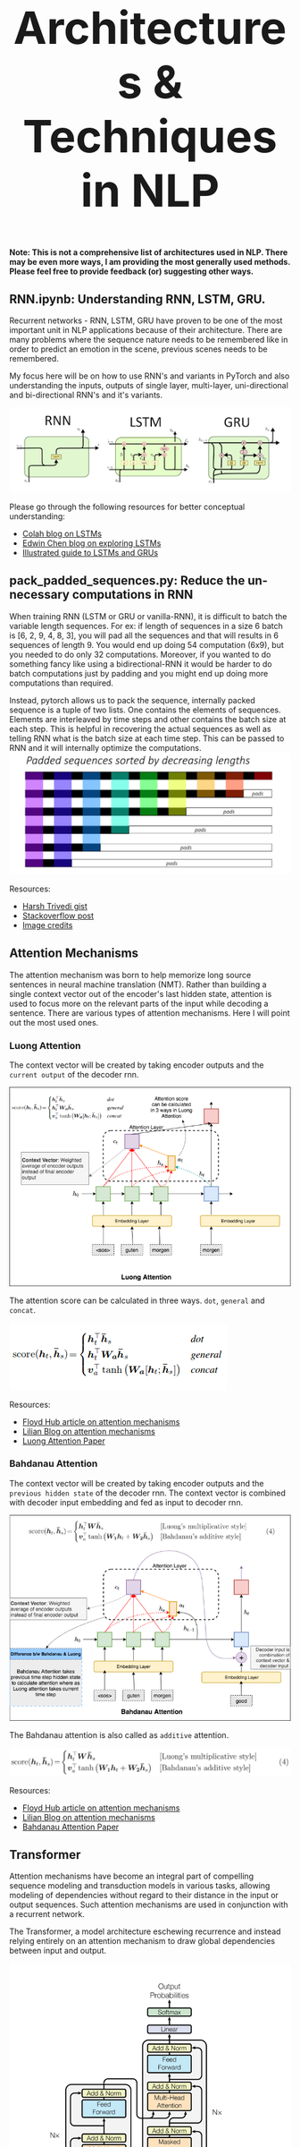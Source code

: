 <h1 align="center" style="font-size:80px">
    Architectures & Techniques in NLP
</h1>

**Note: This is not a comprehensive list of architectures used in NLP. There may be even more ways, I am providing the most generally used methods. Please feel free to provide feedback (or) suggesting other ways.**

## RNN.ipynb: Understanding RNN, LSTM, GRU.

Recurrent networks - RNN, LSTM, GRU have proven to be one of the most important unit in NLP applications because of their architecture. There are many problems where the sequence nature needs to be remembered like in order to predict an emotion in the scene, previous scenes needs to be remembered.

My focus here will be on how to use RNN's and variants in PyTorch and also understanding the inputs, outputs of single layer, multi-layer, uni-directional and bi-directional RNN's and it's variants.

![rnn arch](../assets/images/architectures/rnn_lstm_gru.png)

Please go through the following resources for better conceptual understanding:
- [Colah blog on LSTMs](https://colah.github.io/posts/2015-08-Understanding-LSTMs/)
- [Edwin Chen blog on exploring LSTMs](http://blog.echen.me/)
- [Illustrated guide to LSTMs and GRUs](https://towardsdatascience.com/illustrated-guide-to-lstms-and-gru-s-a-step-by-step-explanation-44e9eb85bf21)

## pack_padded_sequences.py: Reduce the un-necessary computations in RNN

When training RNN (LSTM or GRU or vanilla-RNN), it is difficult to batch the variable length sequences. For ex: if length of sequences in a size 6 batch is [6, 2, 9, 4, 8, 3], you will pad all the sequences and that will results in 6 sequences of length 9. You would end up doing 54 computation (6x9), but you needed to do only 32 computations. Moreover, if you wanted to do something fancy like using a bidirectional-RNN it would be harder to do batch computations just by padding and you might end up doing more computations than required.

Instead, pytorch allows us to pack the sequence, internally packed sequence is a tuple of two lists. One contains the elements of sequences. Elements are interleaved by time steps and other contains the batch size at each step. This is helpful in recovering the actual sequences as well as telling RNN what is the batch size at each time step. This can be passed to RNN and it will internally optimize the computations.
![img](../assets/images/architectures/pack_padded_seq.jpg)

Resources:
- [Harsh Trivedi gist](https://gist.github.com/HarshTrivedi/f4e7293e941b17d19058f6fb90ab0fec)
- [Stackoverflow post](https://stackoverflow.com/questions/51030782/why-do-we-pack-the-sequences-in-pytorch)
- [Image credits](https://github.com/sgrvinod/)

## Attention Mechanisms

The attention mechanism was born to help memorize long source sentences in neural machine translation (NMT). Rather than building a single context vector out of the encoder's last hidden state, attention is used to focus more on the relevant parts of the input while decoding a sentence. There are various types of attention mechanisms. Here I will point out the most used ones.

### Luong Attention

The context vector will be created by taking encoder outputs and the `current output` of the decoder rnn.

![luong](../assets/images/architectures/luong_attention.png)

The attention score can be calculated in three ways. `dot`, `general` and `concat`.

![luong_fn](../assets/images/architectures/luong_fn.png)

Resources:

- [Floyd Hub article on attention mechanisms](https://blog.floydhub.com/attention-mechanism/)
- [Lilian Blog on attention mechanisms](https://lilianweng.github.io/lil-log/2018/06/24/attention-attention.html)
- [Luong Attention Paper](https://arxiv.org/abs/1508.04025)

### Bahdanau Attention

The context vector will be created by taking encoder outputs and the `previous hidden state` of the decoder rnn. The context vector is combined with decoder input embedding and fed as input to decoder rnn.

![luong](../assets/images/architectures/bahdanau_attention.png)

The Bahdanau attention is also called as `additive` attention.

![luong_fn](../assets/images/architectures/bahdanau_fn.jpg)

Resources:

- [Floyd Hub article on attention mechanisms](https://blog.floydhub.com/attention-mechanism/)
- [Lilian Blog on attention mechanisms](https://lilianweng.github.io/lil-log/2018/06/24/attention-attention.html)
- [Bahdanau Attention Paper](https://arxiv.org/pdf/1409.0473.pdf)

## Transformer

Attention mechanisms have become an integral part of compelling sequence modeling and transduction models in various tasks, allowing modeling of dependencies without regard to their distance in the input or output sequences. Such attention mechanisms are used in conjunction with a recurrent network.

The Transformer, a model architecture eschewing recurrence and instead relying entirely on an attention mechanism to draw global dependencies between input and output.

![transformer](../assets/images/architectures/transformer.png)

Resources:

- [`Illustrated Transformer (Must read)`](http://jalammar.github.io/illustrated-transformer/)
- [Attention is all you need - paper](https://arxiv.org/pdf/1706.03762.pdf)
- [Reference code](https://github.com/bentrevett/pytorch-seq2seq/)

## GPT2.ipynb

The GPT-2 paper states that: 
> Natural language processing tasks, such as question answering, machine translation, reading comprehension, and summarization, are typically approached with supervised learning on taskspecific datasets. We demonstrate that language models begin to learn these tasks without any explicit supervision when trained on a new dataset of millions of webpages called WebText. Our largest model, GPT-2, is a 1.5B parameter Transformer that achieves state of the art results on 7 out of 8 tested language modeling datasets in a zero-shot setting but still underfits WebText. Samples from the model reflect these improvements and contain coherent paragraphs of text. These findings suggest a promising path towards building language processing systems which learn to perform tasks from their naturally occurring demonstrations.

![gpt](../assets/images/architectures/gpt2_usecase.png)

The GPT-2 utilizes a 12-layer Decoder Only Transformer architecture.

![gpt](../assets/images/architectures/gpt2.png)


There are different size variants of GPT-2

![gpt](../assets/images/architectures/gpt2_size.png)


I merely replicated the code from Annotated GPT-2 post to understand the architecture.

Resources:

- [Illustrated GPT-2 by Jay Alammar](http://jalammar.github.io/illustrated-gpt2/)

- [Annotated GPT-2](https://amaarora.github.io/2020/02/18/annotatedGPT2.html)

- [GPT-2 Paper](https://cdn.openai.com/better-language-models/language_models_are_unsupervised_multitask_learners.pdf)

- [Open AI Blog](https://openai.com/blog/better-language-models/)

- [Hugging Face Transformers](https://github.com/huggingface/transformers)
